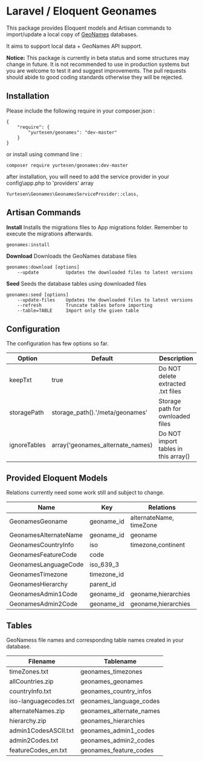# Laravel / Eloquent Geonames

This package provides Eloquent models and Artisan commands to import/update a local copy of [GeoNames](http://www.geonames.org/) databases.

It aims to support local data + GeoNames API support.

**Notice:** This package is currently in beta status and some structures may change in future. It is not recommended to use in production systems but you are welcome to test it and suggest improvements. The pull requests should abide to good coding standards otherwise they will be rejected.

## Installation

Please include the following require in your composer.json :

	{
	    "require": {
	        "yurtesen/geonames": "dev-master"
	    }
	}

or install using command line :

	composer require yurtesen/geonames:dev-master

after installation, you will need to add the service provider in your config\app.php to 'providers' array

	Yurtesen\Geonames\GeonamesServiceProvider::class,

## Artisan Commands

**Install**
Installs the migrations files to App migrations folder. Remember to execute the migrations afterwards.

	geonames:install

**Download**
  Downloads the GeoNames database files
  
	geonames:download [options]
		--update          Updates the downloaded files to latest versions

**Seed**
Seeds the database tables using downloaded files 

	geonames:seed [options]
		--update-files    Updates the downloaded files to latest versions
		--refresh         Truncate tables before importing
		--table=TABLE     Import only the given table    

## Configuration
The configuration has few options so far.

| Option     | Default                        | Description                        |
|------------|--------------------------------|------------------------------------|
|keepTxt     |true                            |Do NOT delete extracted .txt files  |
|storagePath |storage_path().'/meta/geonames' |Storage path for ownloaded files    |
|ignoreTables|array('geonames_alternate_names)|Do NOT import tables in this array()|

## Provided Eloquent Models
Relations currently need some work still and subject to change.

| Name                | Key       |Relations              |
|---------------------|-----------|-----------------------|
|GeonamesGeoname      |geoname_id |alternateName, timeZone|
|GeonamesAlternateName|geoname_id |geoname                |
|GeonamesCountryInfo  |iso        |timezone,continent     |
|GeonamesFeatureCode  |code       |                       |
|GeonamesLanguageCode |iso_639_3  |                       |
|GeonamesTimezone     |timezone_id|                       |
|GeonamesHierarchy    |parent_id  |                       |
|GeonamesAdmin1Code   |geoname_id |geoname,hierarchies    |
|GeonamesAdmin2Code   |geoname_id |geoname,hierarchies    |

## Tables
GeoNamess file names and corresponding table names created in your database.

|Filename             |Tablename                |
|---------------------|-------------------------|
|timeZones.txt        |geonames_timezones       |
|allCountries.zip     |geonames_geonames        |
|countryInfo.txt      |geonames_country_infos   |
|iso-languagecodes.txt|geonames_language_codes  |
|alternateNames.zip   |geonames_alternate_names |
|hierarchy.zip        |geonames_hierarchies     |
|admin1CodesASCII.txt |geonames_admin1_codes    |
|admin2Codes.txt      |geonames_admin2_codes    |
|featureCodes_en.txt  |geonames_feature_codes   |
